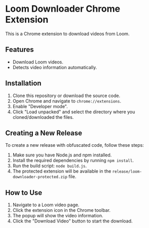 # Loom Downloader Chrome Extension

This is a Chrome extension to download videos from Loom.

## Features

- Download Loom videos.
- Detects video information automatically.

## Installation

1.  Clone this repository or download the source code.
2.  Open Chrome and navigate to `chrome://extensions`.
3.  Enable "Developer mode".
4.  Click "Load unpacked" and select the directory where you cloned/downloaded the files.

## Creating a New Release

To create a new release with obfuscated code, follow these steps:

1.  Make sure you have Node.js and npm installed.
2.  Install the required dependencies by running `npm install`.
3.  Run the build script: `node build.js`.
4.  The protected extension will be available in the `release/loom-downloader-protected.zip` file.

## How to Use

1.  Navigate to a Loom video page.
2.  Click the extension icon in the Chrome toolbar.
3.  The popup will show the video information.
4.  Click the "Download Video" button to start the download.
